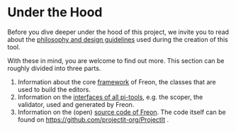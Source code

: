 # Under the Hood

Before you dive deeper under the hood of this project, we invite you to read about the
[philosophy and design guidelines](/010_Intro/020_Our_Philosophy) used during the creation of this tool.

With these in mind, you are welcome to find out more. This section can be roughly divided into three parts.

1. Information about the core [framework](/060_Under_the_Hood/010_The_Editor_Framework) of Freon, the classes that
   are used to build the editors.
2. Information on the [interfaces of all pi-tools](/060_Under_the_Hood/020_The_PiTool_Interfaces), e.g. the scoper, the validator,
   used and generated by Freon.
3. Information on the (open) [source code of Freon](/060_Under_the_Hood/030_Source_Code_Documentation). The code itself can 
   be found on <a href="https://github.com/projectit-org/ProjectIt" target="_blank">https://github.com/projectit-org/ProjectIt </a>.
